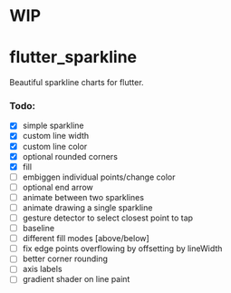# WIP

# flutter_sparkline

Beautiful sparkline charts for flutter.

### Todo:

- [x] simple sparkline
- [x] custom line width
- [x] custom line color 
- [x] optional rounded corners
- [x] fill
- [ ] embiggen individual points/change color
- [ ] optional end arrow
- [ ] animate between two sparklines
- [ ] animate drawing a single sparkline
- [ ] gesture detector to select closest point to tap
- [ ] baseline
- [ ] different fill modes [above/below]
- [ ] fix edge points overflowing by offsetting by lineWidth
- [ ] better corner rounding
- [ ] axis labels
- [ ] gradient shader on line paint
